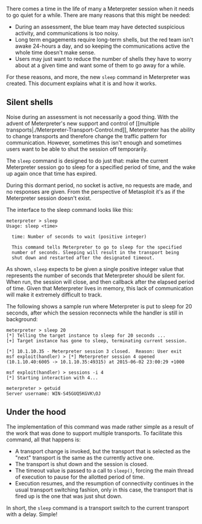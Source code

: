 There comes a time in the life of many a Meterpreter session when it needs to go quiet for a while. There are many reasons that this might be needed:

* During an assessment, the blue team may have detected suspicious activity, and communications is too noisy.
* Long term engagements require long-term shells, but the red team isn't awake 24-hours a day, and so keeping the communications active the whole time doesn't make sense.
* Users may just want to reduce the number of shells they have to worry about at a given time and want some of them to go away for a while.

For these reasons, and more, the new `sleep` command in Meterpreter was created. This document explains what it is and how it works.

## Silent shells

Noise during an assessment is not necessarily a good thing. With the advent of Meterpreter's new support and control of [[multiple transports|./Meterpreter-Transport-Control.md]], Meterpreter has the ability to change transports and therefore change the traffic pattern for communication. However, sometimes this isn't enough and sometimes users want to be able to shut the session off temporarily.

The `sleep` command is designed to do just that: make the current Meterpreter session go to sleep for a specified period of time, and the wake up again once that time has expired.

During this dormant period, no socket is active, no requests are made, and no responses are given. From the perspective of Metasploit it's as if the Meterpreter session doesn't exist.

The interface to the sleep command looks like this:

```msf
meterpreter > sleep
Usage: sleep <time>

  time: Number of seconds to wait (positive integer)

  This command tells Meterpreter to go to sleep for the specified
  number of seconds. Sleeping will result in the transport being
  shut down and restarted after the designated timeout.
```

As shown, `sleep` expects to be given a single positive integer value that represents the number of seconds that Meterpreter should be silent for. When run, the session will close, and then callback after the elapsed period of time. Given that Meterpreter lives in memory, this lack of communication will make it extremely difficult to track.

The following shows a sample run where Meterpreter is put to sleep for 20 seconds, after which the session reconnects while the handler is still in background:

```msf
meterpreter > sleep 20
[*] Telling the target instance to sleep for 20 seconds ...
[+] Target instance has gone to sleep, terminating current session.

[*] 10.1.10.35 - Meterpreter session 3 closed.  Reason: User exit
msf exploit(handler) > [*] Meterpreter session 4 opened (10.1.10.40:6005 -> 10.1.10.35:49315) at 2015-06-02 23:00:29 +1000

msf exploit(handler) > sessions -i 4
[*] Starting interaction with 4...

meterpreter > getuid
Server username: WIN-S45GUQ5KGVK\OJ
```

## Under the hood

The implementation of this command was made rather simple as a result of the work that was done to support multiple transports. To facilitate this command, all that happens is:

* A transport change is invoked, but the transport that is selected as the "next" transport is the same as the currently active one.
* The transport is shut down and the session is closed.
* The timeout value is passed to a call to `sleep()`, forcing the main thread of execution to pause for the allotted period of time.
* Execution resumes, and the resumption of connectivity continues in the usual transport switching fashion, only in this case, the transport that is fired up is the one that was just shut down.

In short, the `sleep` command is a transport switch to the current transport with a delay. Simple!
